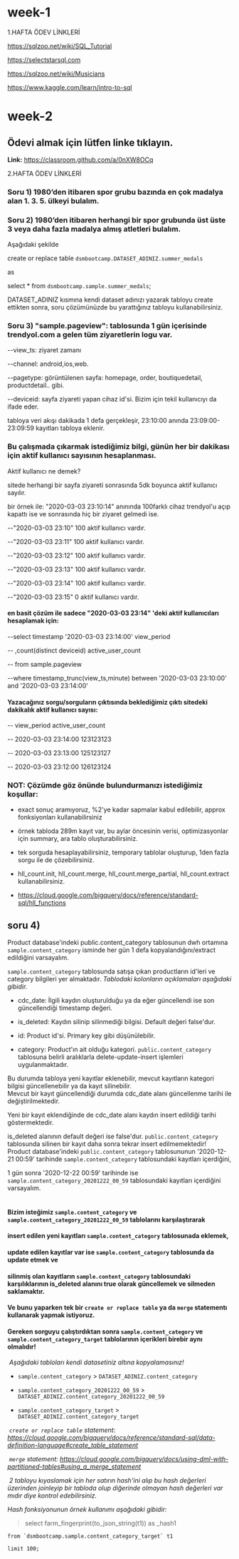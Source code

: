 # week-1
1.HAFTA ÖDEV LİNKLERİ

https://sqlzoo.net/wiki/SQL_Tutorial

https://selectstarsql.com

https://sqlzoo.net/wiki/Musicians

https://www.kaggle.com/learn/intro-to-sql  


# week-2

## Ödevi almak için lütfen linke tıklayın.
**Link:** https://classroom.github.com/a/0nXW8OCq

2.HAFTA ÖDEV LİNKLERİ

### Soru 1) 1980’den itibaren spor grubu bazında en çok madalya alan 1. 3. 5. ülkeyi bulalım.
### Soru 2) 1980’den itibaren herhangi bir spor grubunda üst üste 3 veya daha fazla madalya almış atletleri bulalım.

Aşağıdaki şekilde

create or replace table `dsmbootcamp.DATASET_ADINIZ.summer_medals`

as

select * from `dsmbootcamp.sample.summer_medals`; 

DATASET_ADINIZ kısmına kendi dataset adınızı yazarak tabloyu create ettikten sonra, soru çözümünüzde bu yarattığınız tabloyu kullanabilirsiniz.

### Soru 3) "sample.pageview": tablosunda 1 gün içerisinde trendyol.com a gelen tüm ziyaretlerin logu var.
--view_ts: ziyaret zamanı

--channel: android,ios,web.

--pagetype: görüntülenen sayfa: homepage, order, boutiquedetail, productdetail.. gibi.

--deviceid: sayfa ziyareti yapan cihaz id'si. Bizim için tekil kullanıcıyı da ifade eder.

tabloya veri akışı dakikada 1 defa gerçekleşir, 23:10:00 anında 23:09:00-23:09:59 kayıtları tabloya eklenir.

### Bu çalışmada çıkarmak istediğimiz bilgi, günün her bir dakikası için aktif kullanıcı sayısının hesaplanması.

Aktif kullanıcı ne demek?

sitede herhangi bir sayfa ziyareti sonrasında 5dk boyunca aktif kullanıcı sayılır.

bir örnek ile:  "2020-03-03 23:10:14" anınında 100farklı cihaz trendyol'u açıp kapattı ise ve sonrasında hiç bir ziyaret gelmedi ise.

--"2020-03-03 23:10" 100 aktif kullanıcı vardır.

--"2020-03-03 23:11" 100 aktif kullanıcı vardır.

--"2020-03-03 23:12" 100 aktif kullanıcı vardır.

--"2020-03-03 23:13" 100 aktif kullanıcı vardır.

--"2020-03-03 23:14" 100 aktif kullanıcı vardır.

--"2020-03-03 23:15" 0 aktif kullanıcı vardır.

#### en basit çözüm ile sadece "2020-03-03 23:14" 'deki aktif kullanıcıları hesaplamak için:

--select timestamp '2020-03-03 23:14:00' view_period

 --   ,count(distinct deviceid) active_user_count
      
-- from sample.pageview
 
--where timestamp_trunc(view_ts,minute) between '2020-03-03 23:10:00' and '2020-03-03 23:14:00'

#### Yazacağınız sorgu/sorguların çıktısında beklediğimiz çıktı sitedeki dakikalık aktif kullanıcı sayısı:

-- view_period            active_user_count

-- 2020-03-03 23:14:00            123123123

-- 2020-03-03 23:13:00            125123127

-- 2020-03-03 23:12:00            126123124

### NOT: Çözümde göz önünde bulundurmanızı istediğimiz koşullar:

- exact sonuç aramıyoruz, %2'ye kadar sapmalar kabul edilebilir, approx fonksiyonları kullanabilirsiniz

- örnek tabloda 289m kayıt var, bu aylar öncesinin verisi, optimizasyonlar için summary, ara tablo oluşturabilirsiniz.

- tek sorguda hesaplayabilirsiniz, temporary tablolar oluşturup, 1den fazla sorgu ile de çözebilirsiniz.

- hll_count.init, hll_count.merge, hll_count.merge_partial, hll_count.extract kullanabilirsiniz.

- https://cloud.google.com/bigquery/docs/reference/standard-sql/hll_functions

## soru 4)
Product database'indeki public.content_category tablosunun dwh ortamına `sample.content_category` isminde her gün 1 defa kopyalandığını/extract edildiğini varsayalım. 

`sample.content_category` tablosunda satışa çıkan productların id'leri ve category bilgileri yer almaktadır.
​
*Tablodaki kolonların açıklamaları aşağıdaki gibidir.*

- cdc_date: İlgili kaydın oluşturulduğu ya da eğer güncellendi ise son güncellendiği timestamp değeri.

- is_deleted: Kaydın silinip silinmediği bilgisi. Default değeri false'dur.

- id: Product id'si. Primary key gibi düşünülebilir. 

- category: Product'ın ait olduğu kategori.
​
`public.content_category` tablosuna belirli aralıklarla delete-update-insert işlemleri uygulanmaktadır.  

Bu durumda tabloya yeni kayıtlar eklenebilir, mevcut kayıtların kategori bilgisi güncellenebilir ya da kayıt silinebilir.  
Mevcut bir kayıt güncellendiği durumda cdc_date alanı güncellenme tarihi ile değiştirilmektedir.  

Yeni bir kayıt eklendiğinde de cdc_date alanı kaydın insert edildiği tarihi göstermektedir.  

is_deleted alanının default değeri ise false'dur. `public.content_category` tablosunda silinen bir kayıt daha sonra tekrar insert edilmemektedir!  
​
Product database'indeki `public.content_category` tablosununun '2020-12-21 00:59' tarihinde `sample.content_category` tablosundaki kayıtları içerdiğini,  

1 gün sonra '2020-12-22 00:59' tarihinde ise `sample.content_category_20201222_00_59` tablosundaki kayıtları içerdiğini varsayalım.  
​
#### Bizim isteğimiz `sample.content_category` ve `sample.content_category_20201222_00_59` tablolarını karşılaştırarak  

#### insert edilen yeni kayıtları `sample.content_category` tablosunada eklemek,  

#### update edilen kayıtlar var ise `sample.content_category` tablosunda da update etmek ve  

#### silinmiş olan kayıtların `sample.content_category` tablosundaki karşılıklarının is_deleted alanını true olarak güncellemek ve silmeden saklamaktır. 

#### Ve bunu yaparken tek bir `create or replace table` ya da `merge` statementı kullanarak yapmak istiyoruz.  

#### Gereken sorguyu çalıştırdıktan sonra `sample.content_category` ve `sample.content_category_target` tablolarının içerikleri birebir aynı olmalıdır!  
​
*Aşağıdaki tabloları kendi datasetiniz altına kopyalamasınız!*

- `sample.content_category`                > `DATASET_ADINIZ.content_category`

- `sample.content_category_20201222_00_59` > `DATASET_ADINIZ.content_category_20201222_00_59`

- `sample.content_category_target`         > `DATASET_ADINIZ.content_category_target`

​
*`create or replace table` statement: https://cloud.google.com/bigquery/docs/reference/standard-sql/data-definition-language#create_table_statement*

​
*`merge` statement: https://cloud.google.com/bigquery/docs/using-dml-with-partitioned-tables#using_a_merge_statement*

​
*2 tabloyu kıyaslamak için her satırın hash'ini alıp bu hash değerleri üzerinden joinleyip bir tabloda olup diğerinde olmayan hash değerleri var mıdır diye kontrol edebilirsiniz.*

*Hash fonksiyonunun örnek kullanımı aşağıdaki gibidir:*

>    select farm_fingerprint(to_json_string(t1)) as _hash1  

    from `dsmbootcamp.sample.content_category_target` t1  
    
    limit 100;  
